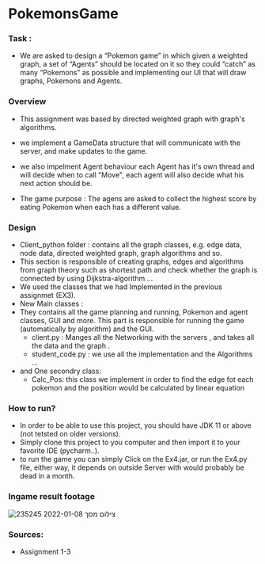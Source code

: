 # PokemonsGame


### Task :
-  We are asked to design a “Pokemon game” in which given a weighted graph,  a set of “Agents” should be located on it so they could “catch” as many “Pokemons” as possible and  implementing our UI that will draw graphs, Pokemons and Agents.


### Overview 
- This assignment was based by  directed weighted graph with graph's algorithms.

- we implement a GameData structure that will communicate with the server, and make updates to the game.
- we also impelment Agent behaviour each Agent has it's own thread and will decide when to call "Move", each agent will also decide what his next action should be.

- The game purpose : The agens are asked to collect the highest score by eating Pokemon when each has a different value. 


### Design

- Client_python folder : contains all the graph classes, e.g. edge data, node data, directed weighted graph, graph algorithms and so.
-  This section is responsible of creating graphs, edges and algorithms from graph theory such as shortest path and check whether the graph is connected by using Dijkstra-algorithm ...
-  We used the classes that we had Implemented in the previous assignmet (EX3).
-  New Main classes : 
-   They contains all the game planning and running, Pokemon and agent classes, GUI and more.
This part is responsible for running the game (automatically by algorithm) and the GUI.
    -  client.py : Manges all the Networking with  the servers , and takes all the data  and the graph .
    -  student_code.py : we use all the implementation and the Algorithms ...
- and One secondry class:
    - Calc_Pos: this class we implement in order to find the edge fot each pokemon and the position would be calculated  by linear equation

### How to run?
 - In order to be able to use this project, you should have JDK 11 or above (not tetsted on older versions).
 - Simply clone this project to you computer and then import it to your favorite IDE (pycharm..).
 - to run the game you can simply Click on the Ex4.jar, or run the Ex4.py file, either way, it depends on outside Server with would probably be dead in a month.

### Ingame result footage

![צילום מסך 2022-01-08 235245](https://user-images.githubusercontent.com/84326639/148661190-28f98261-f9a7-4606-aed3-de3715a8180e.png)

### Sources:
- Assignment 1-3


